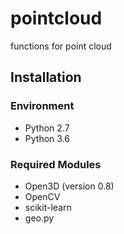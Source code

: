 pointcloud
===============
functions for point cloud

## Installation
### Environment
- Python 2.7  
- Python 3.6


### Required Modules
- Open3D (version 0.8)
- OpenCV
- scikit-learn
- geo.py
